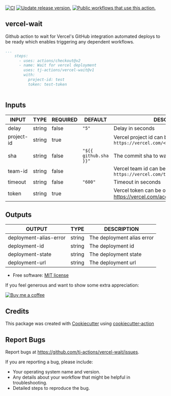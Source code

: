 [![CI](https://github.com/tj-actions/vercel-wait/workflows/CI/badge.svg)](https://github.com/tj-actions/vercel-wait/actions?query=workflow%3ACI)
[![Update release version.](https://github.com/tj-actions/vercel-wait/workflows/Update%20release%20version./badge.svg)](https://github.com/tj-actions/vercel-wait/actions?query=workflow%3A%22Update+release+version.%22)
[![Public workflows that use this action.](https://img.shields.io/endpoint?url=https%3A%2F%2Fused-by.vercel.app%2Fapi%2Fgithub-actions%2Fused-by%3Faction%3Dtj-actions%2Fvercel-wait%26badge%3Dtrue)](https://github.com/search?o=desc\&q=tj-actions+vercel-wait+path%3A.github%2Fworkflows+language%3AYAML\&s=\&type=Code)

## vercel-wait

Github action to wait for Vercel's GitHub integration automated deploys to be ready which enables triggering any dependent workflows.

```yaml
...
    steps:
      - uses: actions/checkout@v2
      - name: Wait for vercel deployment
        uses: tj-actions/vercel-wait@v1
        with:
          project-id: test
          token: test-token
        
```

## Inputs

<!-- AUTO-DOC-INPUT:START - Do not remove or modify this section -->

|   INPUT    |  TYPE  | REQUIRED |        DEFAULT        |                                       DESCRIPTION                                        |
|------------|--------|----------|-----------------------|------------------------------------------------------------------------------------------|
|   delay    | string |  false   |         `"5"`         |                                     Delay in seconds                                     |
| project-id | string |   true   |                       | Vercel project id can be obtained from<br>`https://vercel.com/<team>/<project>/settings` |
|    sha     | string |  false   | `"${{ github.sha }}"` |                                The commit sha to wait for                                |
|  team-id   | string |  false   |                       |    Vercel team id can be obtained from<br>`https://vercel.com/teams/<team>/settings`     |
|  timeout   | string |  false   |        `"600"`        |                                    Timeout in seconds                                    |
|   token    | string |   true   |                       |         Vercel token can be obtained from https://vercel.com/account/tokens<br>          |

<!-- AUTO-DOC-INPUT:END -->

## Outputs

<!-- AUTO-DOC-OUTPUT:START - Do not remove or modify this section -->

|         OUTPUT         |  TYPE  |        DESCRIPTION         |
|------------------------|--------|----------------------------|
| deployment-alias-error | string | The deployment alias error |
|     deployment-id      | string |     The deployment id      |
|    deployment-state    | string |    The deployment state    |
|     deployment-url     | string |     The deployment url     |

<!-- AUTO-DOC-OUTPUT:END -->

*   Free software: [MIT license](LICENSE)

If you feel generous and want to show some extra appreciation:

[![Buy me a coffee][buymeacoffee-shield]][buymeacoffee]

[buymeacoffee]: https://www.buymeacoffee.com/jackton1

[buymeacoffee-shield]: https://www.buymeacoffee.com/assets/img/custom_images/orange_img.png

## Credits

This package was created with [Cookiecutter](https://github.com/cookiecutter/cookiecutter) using [cookiecutter-action](https://github.com/tj-actions/cookiecutter-action)

## Report Bugs

Report bugs at https://github.com/tj-actions/vercel-wait/issues.

If you are reporting a bug, please include:

*   Your operating system name and version.
*   Any details about your workflow that might be helpful in troubleshooting.
*   Detailed steps to reproduce the bug.

